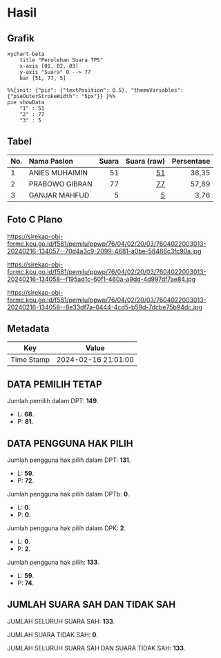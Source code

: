 # Hasil

## Grafik

```mermaid
xychart-beta
    title "Perolehan Suara TPS"
    x-axis [01, 02, 03]
    y-axis "Suara" 0 --> 77
    bar [51, 77, 5]
```

```mermaid
%%{init: {"pie": {"textPosition": 0.5}, "themeVariables": {"pieOuterStrokeWidth": "5px"}} }%%
pie showData
    "1" : 51
    "2" : 77
    "3" : 5
```

## Tabel

| No. | Nama Paslon    | Suara | Suara (raw) | Persentase |
|:--- |:-------------- | -----:| -----------:| ----------:|
| 1   | ANIES MUHAIMIN | 51    | [51][p-1]   | 38,35      |
| 2   | PRABOWO GIBRAN | 77    | [77][p-2]   | 57,89      |
| 3   | GANJAR MAHFUD  | 5     | [5][p-3]    | 3,76       |


[p-1]: https://github.com/gigit-pemilu/pemilu-2024-76-sulawesi-barat/blob/main/pilpres/hitung-suara/sub/76-sulawesi-barat/sub/04-polewali-mandar/sub/02-campalagian/sub/2003-bonde/sub/013-tps/sub/paslon-1.txt
[p-2]: https://github.com/gigit-pemilu/pemilu-2024-76-sulawesi-barat/blob/main/pilpres/hitung-suara/sub/76-sulawesi-barat/sub/04-polewali-mandar/sub/02-campalagian/sub/2003-bonde/sub/013-tps/sub/paslon-2.txt
[p-3]: https://github.com/gigit-pemilu/pemilu-2024-76-sulawesi-barat/blob/main/pilpres/hitung-suara/sub/76-sulawesi-barat/sub/04-polewali-mandar/sub/02-campalagian/sub/2003-bonde/sub/013-tps/sub/paslon-3.txt

## Foto C Plano

https://sirekap-obj-formc.kpu.go.id/f581/pemilu/ppwp/76/04/02/20/03/7604022003013-20240216-134057--70d4a3c9-2099-4681-a0be-58486c3fc90a.jpg

https://sirekap-obj-formc.kpu.go.id/f581/pemilu/ppwp/76/04/02/20/03/7604022003013-20240216-134058--f195ad1c-60f1-460a-a9dd-4d997df7ae84.jpg

https://sirekap-obj-formc.kpu.go.id/f581/pemilu/ppwp/76/04/02/20/03/7604022003013-20240216-134058--8e33df7a-0444-4cd5-b59d-7dcbe75b94dc.jpg


## Metadata

| Key        | Value               |
| ---------- | ------------------- |
| Time Stamp | 2024-02-16 21:01:00 |


## DATA PEMILIH TETAP

Jumlah pemilih dalam DPT: **149**.
 * L: **68**.
 * P: **81**.

## DATA PENGGUNA HAK PILIH

Jumlah pengguna hak pilih dalam DPT: **131**.
 * L: **59**.
 * P: **72**.

Jumlah pengguna hak pilih dalam DPTb: **0**.
 * L: **0**.
 * P: **0**.

Jumlah pengguna hak pilih dalam DPK: **2**.
 * L: **0**.
 * P: **2**.

Jumlah pengguna hak pilih: **133**.
 * L: **59**.
 * P: **74**.

## JUMLAH SUARA SAH DAN TIDAK SAH

JUMLAH SELURUH SUARA SAH: **133**.

JUMLAH SUARA TIDAK SAH: **0**.

JUMLAH SELURUH SUARA SAH DAN SUARA TIDAK SAH: **133**.


